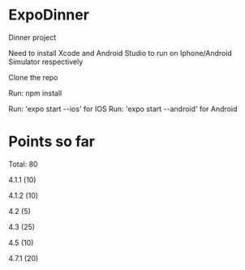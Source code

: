# ExpoDinner
Dinner project

Need to install Xcode and Android Studio to run on Iphone/Android Simulator respectively

Clone the repo

Run: npm install

Run: 'expo start --ios' for IOS
Run: 'expo start --android' for Android


# Points so far
Total: 80

4.1.1 (10)

4.1.2 (10)

4.2 (5)

4.3 (25)

4.5 (10)

4.7.1 (20)
